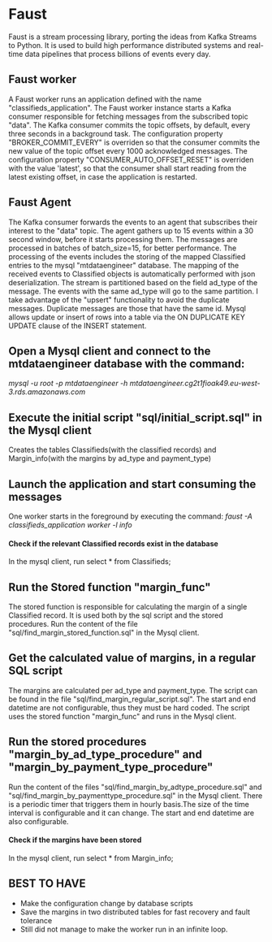 # Faust
Faust is a stream processing library, porting the ideas from Kafka Streams to Python.
It is used to build high performance distributed systems and real-time data pipelines that process billions of events every day.

## Faust worker
A Faust worker runs an application defined with the name "classifieds_application".
The Faust worker instance starts a Kafka consumer responsible for fetching messages from the subscribed topic "data".
The Kafka consumer commits the topic offsets, by default, every three seconds in a background task.
The configuration property "BROKER_COMMIT_EVERY" is overriden so that the consumer commits the new value of the topic offset every 1000 acknowledged messages.
The configuration property "CONSUMER_AUTO_OFFSET_RESET" is overriden with the value 'latest', so that the consumer shall start reading from
the latest existing offset, in case the application is restarted.

## Faust Agent
The Kafka consumer forwards the events to an agent that subscribes their interest to the "data" topic.
The agent gathers up to 15 events within a 30 second window, before it starts processing them. The messages are processed in batches of batch_size=15, for better performance.
The processing of the events includes the storing of the mapped Classified entries to the mysql "mtdataengineer" database.
The mapping of the received events to Classified objects is automatically performed with json deserialization.
The stream is partitioned based on the field ad_type of the message. The events with the same ad_type will go to the same partition.
I take advantage of the "upsert" functionality to avoid the duplicate messages. Duplicate messages are those that have the same id.
Mysql allows update or insert of rows into a table via the ON DUPLICATE KEY UPDATE clause of the INSERT statement.

## Open a Mysql client and connect to the mtdataengineer database with the command:
*mysql -u root -p mtdataengineer -h mtdataengineer.cg2t1fioak49.eu-west-3.rds.amazonaws.com*

## Execute the initial script "sql/initial_script.sql" in the Mysql client
Creates the tables Classifieds(with the classified records) and Margin_info(with the margins by ad_type and payment_type)

## Launch the application and start consuming the messages
One worker starts in the foreground by executing the command:
*faust -A classifieds_application worker -l info*

#### Check if the relevant Classified records exist in the database
In the mysql client, run select * from Classifieds;

## Run the Stored function "margin_func"
The stored function is responsible for calculating the margin of a single Classified record. It is used both by the sql script and the stored procedures.
Run the content of the file "sql/find_margin_stored_function.sql" in the Mysql client.

## Get the calculated value of margins, in a regular SQL script
The margins are calculated per ad_type and payment_type. The script can be found in the file "sql/find_margin_regular_script.sql".
The start and end datetime are not configurable, thus they must be hard coded.
The script uses the stored function "margin_func" and runs in the Mysql client.

## Run the stored procedures "margin_by_ad_type_procedure" and "margin_by_payment_type_procedure"
Run the content of the files "sql/find_margin_by_adtype_procedure.sql" and "sql/find_margin_by_paymenttype_procedure.sql" in the Mysql client.
There is a periodic timer that triggers them in hourly basis.The size of the time interval is configurable and it can change.
The start and end datetime are also configurable.

#### Check if the margins have been stored 
In the mysql client, run select * from Margin_info;

## BEST TO HAVE
* Make the configuration change by database scripts
* Save the margins in two distributed tables for fast recovery and fault tolerance
* Still did not manage to make the worker run in an infinite loop.


